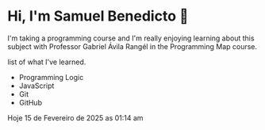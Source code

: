 # Hi, I'm Samuel Benedicto 👋

I'm taking a programming course and I'm really enjoying learning about this subject with Professor Gabriel Ávila Rangél in the Programming Map course.

list of what I've learned.

- Programming Logic
- JavaScript
- Git
- GitHub

Hoje 15 de Fevereiro de 2025 as 01:14 am
